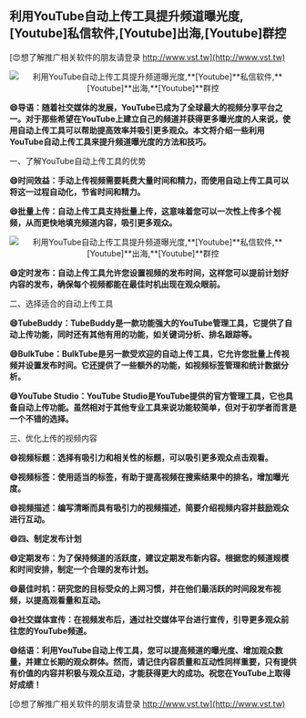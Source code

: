 ## **利用YouTube自动上传工具提升频道曝光度,**[Youtube]**私信软件,**[Youtube]**出海,**[Youtube]**群控**

[😍想了解推广相关软件的朋友请登录 http://www.vst.tw](http://www.vst.tw)

 <center><img src="https://vst.tw/MP4/tuiguang/png/1.png" alt="利用YouTube自动上传工具提升频道曝光度,**[Youtube]**私信软件,**[Youtube]**出海,**[Youtube]**群控"></center>

**😄导语：随着社交媒体的发展，YouTube已成为了全球最大的视频分享平台之一。对于那些希望在YouTube上建立自己的频道并获得更多曝光度的人来说，使用自动上传工具可以帮助提高效率并吸引更多观众。本文将介绍一些利用YouTube自动上传工具来提升频道曝光度的方法和技巧。**

一、了解YouTube自动上传工具的优势

**😄时间效益：手动上传视频需要耗费大量时间和精力，而使用自动上传工具可以将这一过程自动化，节省时间和精力。**

**😄批量上传：自动上传工具支持批量上传，这意味着您可以一次性上传多个视频，从而更快地填充频道内容，吸引更多观众。**

 <center><img src="https://vst.tw/MP4/tuiguang/png/3.png" alt="利用YouTube自动上传工具提升频道曝光度,**[Youtube]**私信软件,**[Youtube]**出海,**[Youtube]**群控"></center>

**😄定时发布：自动上传工具允许您设置视频的发布时间，这样您可以提前计划好内容的发布，确保每个视频都能在最佳时机出现在观众眼前。**

二、选择适合的自动上传工具

**😄TubeBuddy：TubeBuddy是一款功能强大的YouTube管理工具，它提供了自动上传功能，同时还有其他有用的功能，如关键词分析、排名跟踪等。**

**😄BulkTube：BulkTube是另一款受欢迎的自动上传工具，它允许您批量上传视频并设置发布时间。它还提供了一些额外的功能，如视频标签管理和统计数据分析。**

**😄YouTube Studio：YouTube Studio是YouTube提供的官方管理工具，它也具备自动上传功能。虽然相对于其他专业工具来说功能较简单，但对于初学者而言是一个不错的选择。**

三、优化上传的视频内容

**😄视频标题：选择有吸引力和相关性的标题，可以吸引更多观众点击观看。**

**😄视频标签：使用适当的标签，有助于提高视频在搜索结果中的排名，增加曝光度。**

**😄视频描述：编写清晰而具有吸引力的视频描述，简要介绍视频内容并鼓励观众进行互动。**

**😄四、制定发布计划**

**😄定期发布：为了保持频道的活跃度，建议定期发布新内容。根据您的频道规模和时间安排，制定一个合理的发布计划。**

**😄最佳时机：研究您的目标受众的上网习惯，并在他们最活跃的时间段发布视频，以提高观看量和互动。**

**😄社交媒体宣传：在视频发布后，通过社交媒体平台进行宣传，引导更多观众前往您的YouTube频道。**

**😄结语：利用YouTube自动上传工具，您可以提高频道的曝光度、增加观众数量，并建立长期的观众群体。然而，请记住内容质量和互动性同样重要，只有提供有价值的内容并积极与观众互动，才能获得更大的成功。祝您在YouTube上取得好成绩！**

[😍想了解推广相关软件的朋友请登录 http://www.vst.tw](http://www.vst.tw)



